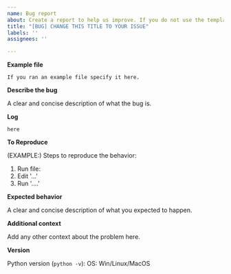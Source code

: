 ```yaml
---
name: Bug report
about: Create a report to help us improve. If you do not use the template, the bug report will be closed
title: "[BUG] CHANGE THIS TITLE TO YOUR ISSUE"
labels: ''
assignees: ''

---
```


<!--
YOU SHOULD NOT DELETE ANY OF THE FOLLOWING CONTENT. IF YOU DO WE WILL CLOSE YOU ISSUE INSTANTLY.
Fill in all the details as much as possible
-->

**Example file**

```
If you ran an example file specify it here.
```

**Describe the bug**

A clear and concise description of what the bug is.

**Log**

```
here
```

**To Reproduce**

(EXAMPLE:) Steps to reproduce the behavior:
1. Run file:
2. Edit '...'
3. Run '....'

**Expected behavior**

A clear and concise description of what you expected to happen.

**Additional context**

Add any other context about the problem here.

**Version**

Python version (`python -v`):
OS: Win/Linux/MacOS
